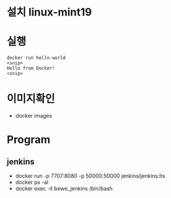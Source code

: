 # 설치 linux-mint19


# 실행
```
docker run hello-world
<snip>
Hello from Docker!
<snip>
```

# 이미지확인
* docker images

# Program
## jenkins
* docker run -p 7707:8080 -p 50000:50000 jenkins/jenkins:lts
* docker ps -al
* docker exec -it bewe_jenkins /bin/bash
